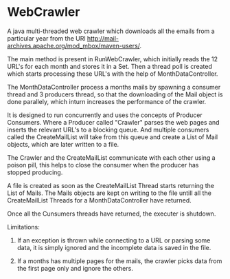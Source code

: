 # WebCrawler

A java multi-threaded web crawler which downloads all the emails from a particular year from the URl http://mail-archives.apache.org/mod_mbox/maven-users/.

The main method is present in RunWebCrawler, which initially reads the 12 URL's for each month and stores it in a Set.
Then a thread poll is created which starts processing these URL's with the help of MonthDataController.

The MonthDataController process a months mails by spawning a consumer thread and 3 producers thread, so that the downloading of the Mail object is done parallely, which inturn increases the performance of the crawler.

It is designed to run concurrently and uses the concepts of Producer Consumers.
Where a Producer called "Crawler" parses the web pages and inserts the relevant URL's to a blocking queue.
And multiple consumers called the CreateMailList will take from this queue and create a List of Mail objects, which are later written to a file.

The Crawler and the CreateMailList communicate with each other using a poison pill, this helps to close the consumer when the producer has stopped producing.

A file is created as soon as the CreateMailList Thread starts returning the List of Mails.
The Mails objects are kept on writing to the file untill all the CreateMailList Threads for a MonthDataController have returned.

Once all the Cunsumers threads have returned, the executer is shutdown.

Limitations:
1. If an exception is thrown while connecting to a URL or parsing some data, it is simply ignored and the incomplete data is saved in the file.
 
2. If a months has multiple pages for the mails, the crawler picks data from the first page only and ignore the others.

